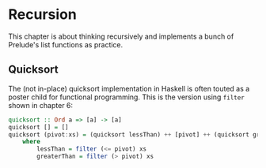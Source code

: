 # Recursion

This chapter is about thinking recursively and implements a bunch of Prelude's list functions as practice.

## Quicksort

The (not in-place) quicksort implementation in Haskell is often touted as a poster child for functional programming.
This is the version using `filter` shown in chapter 6:

```hs
quicksort :: Ord a => [a] -> [a]
quicksort [] = []
quicksort (pivot:xs) = (quicksort lessThan) ++ [pivot] ++ (quicksort greaterThan)
    where
        lessThan = filter (<= pivot) xs
        greaterThan = filter (> pivot) xs
```